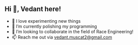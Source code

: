 ## Hi 👋, Vedant here!
- 🔭 I love experimenting new things 
- 🌱 I’m currently polishing my programming 
- 👯 I’m looking to collaborate in the field of Race Engineering!
- 📫 Reach me out via vedant.muscat2@gmail.com
<!--
**VedantLabs/VedantLabs** is a ✨ _special_ ✨ repository because its `README.md` (this file) appears on your GitHub profile.

Here are some ideas to get you started:


-->
